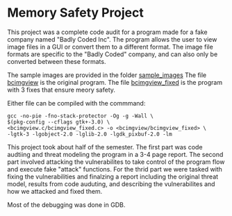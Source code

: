 # Memory Safety Project
This project was a complete code audit for a program made for a fake company named "Badly Coded Inc".  The program allows the user to view image files in a GUI or convert them to a different format.  The image file formats are specific to the "Badly Coded" company, and can also only be converted between these formats.

The sample images are provided in the folder [sample_images](sample-images/)
The file [bcimgview](bcimgview.c) is the original program.
The file [bcimgview_fixed](bcimgview_fixed.c) is the program with 3 fixes that ensure meory safety.

Either file can be compiled with the commmand:
```
gcc -no-pie -fno-stack-protector -Og -g -Wall \
$(pkg-config --cflags gtk+-3.0) \
<bcimgview.c/bcimgview_fixed.c> -o <bcimgview/bcimgview_fixed> \
-lgtk-3 -lgobject-2.0 -lglib-2.0 -lgdk_pixbuf-2.0 -lm
```

This project took about half of the semester.  The first part was code audtiing and threat modeling the program in a 3-4 page report.
The second part involved attacking the vulnerabilites to take control of the program flow and execute fake "attack" functions.
For the thrid part we were tasked with fixing the vulnerabilities and finalzing a report including the original threat model, results from code auduting, and describing the vulnerabilites and how we attacked and fixed them.  

Most of the debugging was done in GDB.
